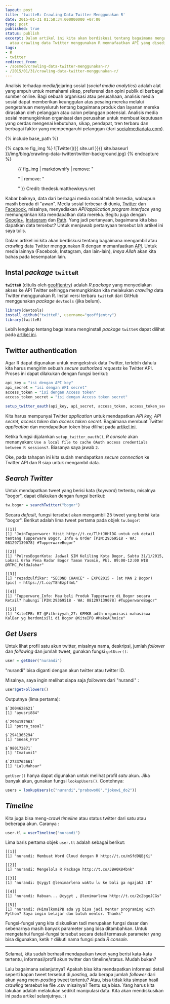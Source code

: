 ```yaml
---
layout: post
title: 'twitteR: Crawling Data Twitter Menggunakan R'
date: 2015-01-31 01:58:34.000000000 +07:00
type: post
published: true
status: publish
excerpt: Dalam artikel ini kita akan berdiskusi tentang bagaimana mengambil
  atau crawling data Twitter menggunakan R memnafaatkan API yang disediakan oleh Twitter.
tags:
- R
- twitter
redirect_from:
- /sosmed/crawling-data-twitter-menggunakan-r/
- /2015/01/31/crawling-data-twitter-menggunakan-r/
---
```

Analisis terhadap media/jejaring sosial (*social media analytics*)
adalah alat yang ampuh untuk memahami sikap, preferensi dan opini publik
di berbagai sumber online. Bagi sebuah organisasi atau perusahaan,
analisis media sosial dapat memberikan keunggulan atas pesaing mereka
melalui pengetahuan menyeluruh tentang bagaimana produk dan layanan
mereka dirasakan oleh pelanggan atau calon pelanggan potensial. Analisis
media sosial memungkinkan organisasi dan perusahan untuk membuat
keputusan yang cerdas mengenai kebutuhan, sikap, pendapat, tren terbaru
dan berbagai faktor yang mempengaruhi pelanggan (dari
[socialmediadata.com](http://socialmediadata.com/the-importance-understanding-social-media-analytics/)).

{% include base_path %}

{% capture fig_img %}
![Twitter]({{ site.url }}{{ site.baseurl }}/img/blog/crawling-data-twitter/twitter-background.jpg)
{% endcapture %}

<figure>
  {{ fig_img | markdownify | remove: "<p>" | remove: "</p>" }}
  <span class="caption">Credit: thedesk.matthewkeys.net</span>
</figure> 
   
Kabar baiknya, data dari berbagai media sosial telah tersedia, walaupun
masih berada di "awan". Media sosial terbesar di dunia,
[Twitter](https://dev.twitter.com/overview/api) dan
[Facebook](https://developers.facebook.com/docs/graph-api), misalnya,
menyediakan *API/application program interface* yang memungkinkan kita
mendapatkan data mereka. Begitu juga dengan
[Google+](https://developers.google.com/+/api/),
[Instagram](http://instagram.com/developer/) dan
[Path](https://path.com/developers/docs). Yang jadi pertanyaan,
bagaimana kita bisa dapatkan data tersebut? Untuk menjawab pertanyaan
tersebut lah artikel ini saya tulis.

Dalam artikel ini kita akan berdiskusi tentang bagaimana mengambil atau
*crawling* data Twitter menggunakan R dengan memanfaatkan
[API](https://dev.twitter.com/rest/public). Untuk media lainnya
(Facebook, Instagram, dan lain-lain), *Insya Allah* akan kita bahas pada
kesempatan lain.

## Instal *package* `twitteR`

**`twitteR`** (ditulis oleh
[geoffjentry](https://github.com/geoffjentry/twitteR)) adalah *R
package* yang menyediakan akses ke API Twitter sehingga memungkinkan
kita melakukan *crawling* data Twitter menggunakan R. Instal versi
terbaru `twitteR` dari GitHub menggunakan *package* `devtools` (jika
belum).

```r
library(devtools)
install_github("twitteR", username="geoffjentry")
library(twitteR)
```

Lebih lengkap tentang bagaimana menginstall *package* `twitteR` dapat
dilihat pada [artikel
ini](http://nurandi.net/socmed/twitter-authentication-dengan-r/).

## Twitter authentication

Agar R dapat digunakan untuk mengekstrak data Twitter, terlebih dahulu
kita harus mengirim sebuah *secure authorized requests* ke Twitter API.
Proses ini dapat dilakukan dengan fungsi berikut:

```r
api_key = "isi dengan API key"
api_secret = "isi dengan API secret"
access_token = "isi dengan Access token"
access_token_secret = "isi dengan Access token secret"

setup_twitter_oauth(api_key, api_secret, access_token, access_token_secret)
```

Kita harus mempunyai Twitter *application* untuk mendapatkan *API key,
API secret, access token* dan *access token secret*. Bagaimana membuat
Twitter *application* dan mendapatkan token bisa dilihat pada [artikel
ini](https://www.nurandi.id/blog/twitter-authentication-dengan-r/).

Ketika fungsi dijalankan `setup_twitter_oauth()`, *R console* akan
menanyakan:
`Use a local file to cache OAuth access credentials between R sessions?`.
Biasanya saya jawab `2`.

Oke, pada tahapan ini kita sudah mendapatkan *secure connection* ke
Twitter API dan R siap untuk mengambil data.

## *Search Twitter*

Untuk mendapatkan tweet yang berisi kata (*keyword*) tertentu, misalnya
"bogor", dapat dilakukan dengan fungsi berikut:

```r
tw.bogor = searchTwitter("bogor")
```

Secara *default*, fungsi tersebut akan mengambil 25 tweet yang berisi
kata "bogor". Berikut adalah lima tweet pertama pada objek `tw.bogor`:

    [[1]]
    [1] "JoinTupperware: Visit http://t.co/TlhtJHHlDG untuk cek detail tentang Tupperware Bogor, Info & Order [PIN:29369518 - WA: 081297139078] #TupperwareBogor"

    [[2]]
    [1] "PolresBogorKota: Jadwal SIM Keliling Kota Bogor, Sabtu 31/1/2015, Lokasi Grha Pena Radar Bogor Taman Yasmin, Pkl. 09:00-12:00 WIB @RTMC_PoldaJabar"

    [[3]]
    [1] "rezadzulfikar: "SECOND CHANCE" - EXPO2015 - (at MAN 2 Bogor) [pic] — https://t.co/T8hEzpf4nL"

    [[4]]
    [1] "Tupperware_Info: Mau beli Produk Tupperware di Bogor secara Retail? hubungi [PIN:29369518 - WA: 081297139078] #TupperwareBogor"

    [[5]]
    [1] "KiteIPB: RT @Fithriyyah_27: KPMKB adlh organisasi mahasiswa KalBar yg berdomisili di Bogor @KiteIPB #MakeAChoice"

## *Get Users*

Untuk lihat profil satu akun twitter, misalnya nama, deskripsi, jumlah
*follower* dan *following* dan jumlah tweet, gunakan fungsi `getUser()`:

```r
user = getUser("nurandi")
```

"nurandi" bisa diganti dengan akun twitter atau twitter ID.

Misalnya, saya ingin melihat siapa saja *followers* dari "nurandi" :

```r
user$getFollowers()
```

Outputnya (lima pertama):

    $`3004628621`
    [1] "ayusri884"

    $`2994157963`
    [1] "putra_tasal"

    $`2941365294`
    [1] "Sneak_Pro"

    $`980172871`
    [1] "Imatumi1"

    $`2733762661`
    [1] "LaluMahsar"

`getUser()` hanya dapat digunakan untuk melihat profil *satu* akun. Jika
banyak akun, gunakan fungsi `lookupUsers()`. Contohnya:

```r
users = lookupUsers(c("nurandi","prabowo08","jokowi_do2"))
```

## *Timeline*

Kita juga bisa meng-*crawl* *timeline* atau status twitter dari satu
atau beberapa akun. Caranya :

```r
user.tl = userTimeline("nurandi")
```

Lima baris pertama objek `user.tl` adalah sebagai berikut:

    [[1]]
    [1] "nurandi: Membuat Word Cloud dengan R http://t.co/mSfd9QBjKi"

    [[2]]
    [1] "nurandi: Mengelola R Package http://t.co/JBA0K84bnk"

    [[3]]
    [1] "nurandi: @cygyt @lenimarlena waktu lu ke bali ga ngajak2 :D"

    [[4]]
    [1] "nurandi: Rabuan... @cygyt , @lenimarlena http://t.co/2c2bgeJCGs"

    [[5]]
    [1] "nurandi: @HimalkomIPB ada yg bisa jadi mentor programing with Python? Saya ingin belajar dan butuh mentor. Thanks"

Fungsi-fungsi yang kita diskusikan tadi merupakan fungsi dasar dan
sebenarnya masih banyak parameter yang bisa ditambahkan. Untuk
mengetahui fungsi-fungsi tersebut secara detail termasuk parameter yang
bisa digunakan, ketik `?` diikuti nama fungsi pada *R console*.

------------------------------------------------------------------------

Selamat, kita sudah berhasil mendapatkan tweet yang berisi kata-kata
tertentu, informasi/profil akun twitter dan timeline/status. Mudah
bukan?

Lalu bagaimana selanjutnya? Apakah bisa kita mendapatkan informasi
detail seperti kapan tweet tersebut di *posting*, ada berapa jumlah
*follower* dari akun yang mem-*posting* tweet tertentu? Atau, bisa tidak
kita simpan hasil *crawling* tersebut ke file .csv misalnya? Tentu saja
bisa. Yang harus kita lakukan adalah melakukan sedikit manipulasi data.
Kita akan mendiskusikan ini pada artikel selanjutnya. :)
